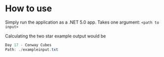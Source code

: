 # How to use

Simply run the application as a .NET 5.0 app. Takes one argument: `<path to input>`

Calculating the two star example output would be
```powershell
Day 17 - Conway Cubes
Path: ./exampleinput.txt
```